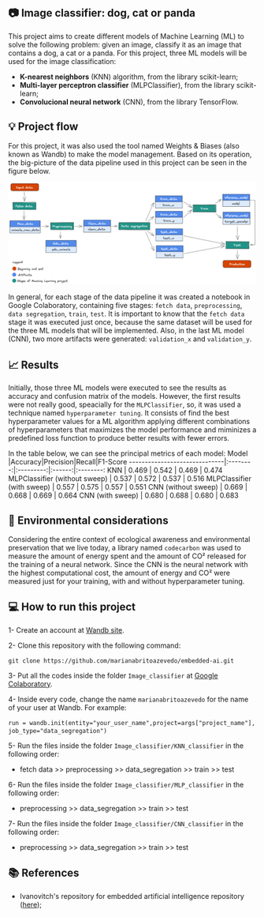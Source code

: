 ## :camera: Image classifier: dog, cat or panda
This project aims to create different models of Machine Learning (ML) to solve the following problem: given an image, classify it as an image that contains a dog, a cat or a panda. For this project, three ML models will be used for the image classification:
- __K-nearest neighbors__ (KNN) algorithm, from the library scikit-learn;
- __Multi-layer perceptron classifier__ (MLPClassifier), from the library scikit-learn;
- __Convolucional neural network__ (CNN), from the library TensorFlow.

## :bulb: Project flow
For this project, it was also used the tool named Weights & Biases (also known as Wandb) to make the model management. Based on its operation, the big-picture of the data pipeline used in this project can be seen in the figure below.

![image info](./images/img-modelo-com-fundo.png)

In general, for each stage of the data pipeline it was created a notebook in Google Colaboratory, containing five stages: `fetch data`, `preprocessing`, `data segregation`, `train`, `test`. It is important to know that the `fetch data` stage it was executed just once, because the same dataset will be used for the three ML models that will be implemented. Also, in the last ML model (CNN), two more artifacts were generated: `validation_x` and `validation_y`. 

## :chart_with_upwards_trend: Results

Initially, those three ML models were executed to see the results as accuracy and confusion matrix of the models. However, the first results were not really good, speacially for the `MLPClassifier`, so, it was used a technique named `hyperparameter tuning`. It consists of find the best hyperparameter values for a ML algorithm applying different combinations of hyperparameters that maximizes the model performance and miminizes a predefined loss function to produce better results with fewer errors.

In the table below, we can see the principal metrics of each model:
Model                         |Accuracy|Precision|Recall|F1-Score
------------------------------|:--------:|:---------:|:------:|:--------:
KNN                           | 0.469    | 0.542     | 0.469  | 0.474
MLPClassifier (without sweep) | 0.537    | 0.572     | 0.537  | 0.516
MLPClassifier (with sweep)    | 0.557    | 0.575     | 0.557  | 0.551
CNN (without sweep)           | 0.669    | 0.668     | 0.669  | 0.664
CNN (with sweep)              | 0.680    | 0.688     | 0.680  | 0.683

## :leaves: Environmental considerations

Considering the entire context of ecological awareness and environmental preservation that we live today, a library named `codecarbon` was used to measure the amount of energy spent and the amount of CO² released for the training of a neural network. Since the CNN is the neural network with the highest computational cost, the amount of energy and CO² were measured just for your training, with and without hyperparameter tuning.

## :computer: How to run this project

1- Create an account at [Wandb site](https://wandb.ai/).

2- Clone this repository with the following command:
```
git clone https://github.com/marianabritoazevedo/embedded-ai.git
```
3- Put all the codes inside the folder `Image_classifier` at [Google Colaboratory](https://colab.research.google.com/).

4- Inside every code, change the name `marianabritoazevedo` for the name of your user at Wandb. For example:
```
run = wandb.init(entity="your_user_name",project=args["project_name"], job_type="data_segregation")
```

5- Run the files inside the folder `Image_classifier/KNN_classifier` in the following order:
   - fetch data >> preprocessing >> data_segregation >> train >> test

6- Run the files inside the folder `Image_classifier/MLP_classifier` in the following order:
   - preprocessing >> data_segregation >> train >> test

7- Run the files inside the folder `Image_classifier/CNN_classifier` in the following order:
   - preprocessing >> data_segregation >> train >> test

## :books: References
- Ivanovitch's repository for embedded artificial intelligence repository ([here](https://github.com/ivanovitchm/embedded.ai));
